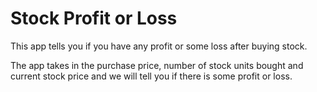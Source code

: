 # Stock Profit or Loss

This app tells you if you have any profit or some loss after buying stock.

The app takes in the purchase price, number of stock units bought and current stock price and we will tell you if there is some profit or loss.
